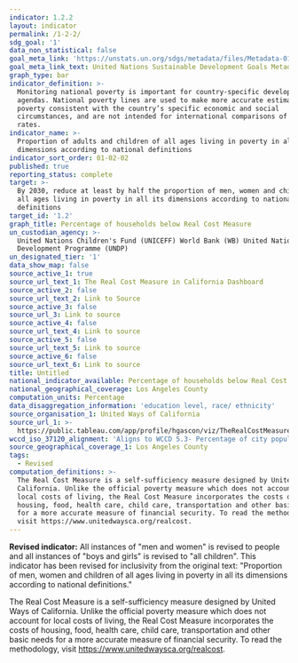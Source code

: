```yaml
---
indicator: 1.2.2
layout: indicator
permalink: /1-2-2/
sdg_goal: '1'
data_non_statistical: false
goal_meta_link: 'https://unstats.un.org/sdgs/metadata/files/Metadata-01-02-02.pdf'
goal_meta_link_text: United Nations Sustainable Development Goals Metadata (PDF 894 KB)
graph_type: bar
indicator_definition: >-
  Monitoring national poverty is important for country-specific development
  agendas. National poverty lines are used to make more accurate estimates of
  poverty consistent with the country’s specific economic and social
  circumstances, and are not intended for international comparisons of poverty
  rates.
indicator_name: >-
  Proportion of adults and children of all ages living in poverty in all its
  dimensions according to national definitions
indicator_sort_order: 01-02-02
published: true
reporting_status: complete
target: >-
  By 2030, reduce at least by half the proportion of men, women and children of
  all ages living in poverty in all its dimensions according to national
  definitions
target_id: '1.2'
graph_title: Percentage of households below Real Cost Measure
un_custodian_agency: >-
  United Nations Children's Fund (UNICEFF) World Bank (WB) United Nations
  Development Programme (UNDP)
un_designated_tier: '1'
data_show_map: false
source_active_1: true
source_url_text_1: The Real Cost Measure in California Dashboard
source_active_2: false
source_url_text_2: Link to Source
source_active_3: false
source_url_3: Link to source
source_active_4: false
source_url_text_4: Link to source
source_active_5: false
source_url_text_5: Link to source
source_active_6: false
source_url_text_6: Link to source
title: Untitled
national_indicator_available: Percentage of households below Real Cost Measure
national_geographical_coverage: Los Angeles County
computation_units: Percentage
data_disaggregation_information: 'education level, race/ ethnicity'
source_organisation_1: United Ways of California
source_url_1: >-
  https://public.tableau.com/app/profile/hgascon/viz/TheRealCostMeasureinCalifornia2021/RealCostDashboard
wccd_iso_37120_alignment: 'Aligns to WCCD 5.3- Percentage of city population living in poverty '
source_geographical_coverage_1: Los Angeles County
tags:
  - Revised
computation_definitions: >-
  The Real Cost Measure is a self-sufficiency measure designed by United Ways of
  California. Unlike the official poverty measure which does not account for
  local costs of living, the Real Cost Measure incorporates the costs of
  housing, food, health care, child care, transportation and other basic needs
  for a more accurate measure of financial security. To read the methodology,
  visit https://www.unitedwaysca.org/realcost.
---
```

**Revised indicator:** All instances of "men and women" is revised to people and all instances of "boys and girls" is revised to "all children". This indicator has been revised for inclusivity from the original text: "Proportion of men, women and children of all ages living in poverty in all its dimensions according to national definitions."

The Real Cost Measure is a self-sufficiency measure designed by United Ways of California. Unlike the official poverty measure which does not account for local costs of living, the Real Cost Measure incorporates the costs of housing, food, health care, child care, transportation and other basic needs for a more accurate measure of financial security. To read the methodology, visit https://www.unitedwaysca.org/realcost.
